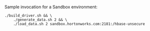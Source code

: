 Sample invocation for a Sandbox environment:

	./build_driver.sh && \
		./generate_data.sh 2 && \
		./load_data.sh 2 sandbox.hortonworks.com:2181:/hbase-unsecure
